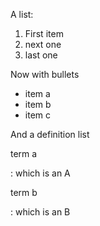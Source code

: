 A list:

1. First item
2. next one
3. last one


Now with bullets

* item a
* item b
* item c

And a definition list

term a

: which is an A

term b

: which is an B
